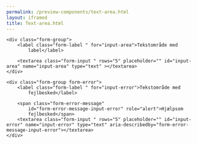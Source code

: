 ```yaml
--- 
permalink: /preview-components/text-area.html
layout: iframed 
title: Text-area.html
---
```

<div class="container">

    <div class="form-group">
        <label class="form-label " for="input-area">Tekstområde med
            label</label>

        <textarea class="form-input " rows="5" placeholder="" id="input-area" name="input-area" type="text" ></textarea>
    </div>

    <div class="form-group form-error">
        <label class="form-label " for="input-error">Tekstområde med
            fejlbesked</label>

        <span class="form-error-message"
            id="form-error-message-input-error" role="alert">Hjælpsom
            fejlbesked</span>
        <textarea class="form-input " rows="5" placeholder="" id="input-error" name="input-error" type="text" aria-describedby="form-error-message-input-error"></textarea>
    </div>

</div>